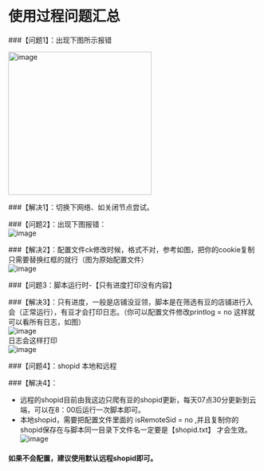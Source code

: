 # 使用过程问题汇总


###【问题1】：出现下图所示报错   

<img width="287" alt="image" src="https://user-images.githubusercontent.com/78124261/118395814-f22b7180-b67e-11eb-8bc6-dbf665a41a1c.png">   

###【解决1】：切换下网络、如关闭节点尝试。   

###【问题2】：出现下图报错：  
![image](https://user-images.githubusercontent.com/78124261/118395829-0e2f1300-b67f-11eb-97e7-e4674bbd0a64.png)   

###【解决2】：配置文件ck修改时候，格式不对，参考如图，把你的cookie复制只需要替换红框的就行（图为原始配置文件）   
![image](https://user-images.githubusercontent.com/78124261/118395838-171fe480-b67f-11eb-9605-62128c3b109f.png)    

###【问题3：脚本运行时-【只有进度打印没有内容】     

###【解决3】：只有进度，一般是店铺没豆领，脚本是在筛选有豆的店铺进行入会（正常运行），有豆才会打印日志。（你可以配置文件修改printlog = no 这样就可以看所有日志，如图）    
![image](https://user-images.githubusercontent.com/78124261/118395843-1edf8900-b67f-11eb-853a-8863dede1aa4.png)    
日志会这样打印    
![image](https://user-images.githubusercontent.com/78124261/118395857-30c12c00-b67f-11eb-84cd-e03c7ba9916d.png)    

###【问题4】：shopid 本地和远程   

###【解决4】：    
 * 远程的shopid目前由我这边只爬有豆的shopid更新，每天07点30分更新到云端，可以在8：00后运行一次脚本即可。   
 * 本地shopid，需要把配置文件里面的 isRemoteSid = no ,并且复制你的shopid保存在与脚本同一目录下文件名一定要是【shopid.txt】 才会生效。   
![image](https://user-images.githubusercontent.com/78124261/118395869-3b7bc100-b67f-11eb-8b15-24b76f5d64a7.png)    
  
#### 如果不会配置，建议使用默认远程shopid即可。   

